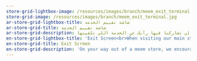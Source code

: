 ```yaml
---
store-grid-lightbox-image: /resources/images/branch/meem_exit_terminal.jpg
store-grid-image: /resources/images/branch/meem_exit_terminal.jpg
ar-store-grid-lightbox-title: شاشة تقييم الخدمة
ar-store-grid-title: شاشة تقييم الخدمة
ar-store-grid-description: وأنت طالع من مراكز ومنافذ خدمة م، راح تلاقي شاشة قريبة عند المخرج تقدر من خلالها إن تشاركنا فيها رأيك عن الخدمة اللي تلقيتها.
en-store-grid-lightbox-title: 'Exit Screen<br>When visiting our main stores we encourage you to rate the level of service delivered and also log any feedback or complaint through this machine.'
en-store-grid-title: Exit Screen
en-store-grid-description: 'On your way out of a meem store, we encourage you to rate the level of service delivered and share your feedback through this screen.'
---
```


